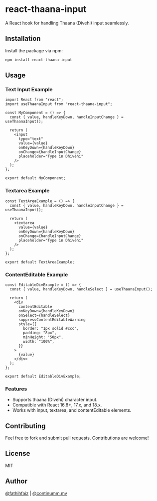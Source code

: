 
# react-thaana-input

A React hook for handling Thaana (Divehi) input seamlessly.

## Installation

Install the package via npm:

```bash
npm install react-thaana-input
```

## Usage

### Text Input Example

```tsx
import React from "react";
import useThaanaInput from "react-thaana-input";

const MyComponent = () => {
  const { value, handleKeyDown, handleInputChange } = useThaanaInput();

  return (
    <input
      type="text"
      value={value}
      onKeyDown={handleKeyDown}
      onChange={handleInputChange}
      placeholder="Type in Dhivehi"
    />
  );
};

export default MyComponent;
```

### Textarea Example

```tsx
const TextAreaExample = () => {
  const { value, handleKeyDown, handleInputChange } = useThaanaInput();

  return (
    <textarea
      value={value}
      onKeyDown={handleKeyDown}
      onChange={handleInputChange}
      placeholder="Type in Dhivehi"
    />
  );
};

export default TextAreaExample;
```

### ContentEditable Example

```tsx
const EditableDivExample = () => {
  const { value, handleKeyDown, handleSelect } = useThaanaInput();

  return (
    <div
      contentEditable
      onKeyDown={handleKeyDown}
      onSelect={handleSelect}
      suppressContentEditableWarning
      style={{
        border: "1px solid #ccc",
        padding: "8px",
        minHeight: "50px",
        width: "100%",
      }}
    >
      {value}
    </div>
  );
};

export default EditableDivExample;

```

### Features

- Supports thaana (Divehi) character input.
- Compatible with React 16.8+, 17.x, and 18.x.
- Works with input, textarea, and contentEditable elements.

## Contributing

Feel free to fork and submit pull requests. Contributions are welcome!

## License

MIT

## Author

[@fathihfaiz](https://github.com/fathihfaiz) | [@continumm.mv](https://continumm.mv)
